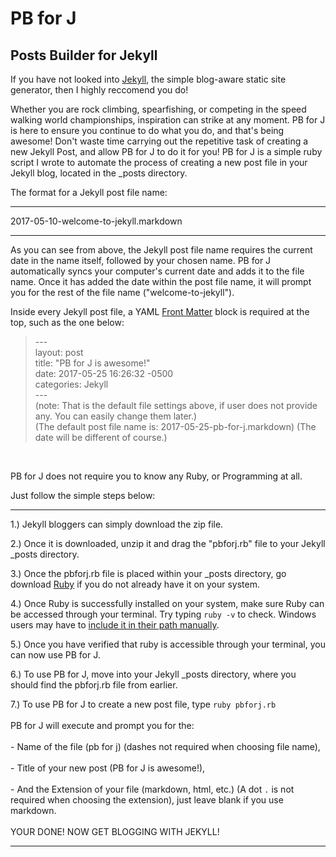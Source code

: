 # PB for J
Posts Builder for Jekyll<br />
------------------------
If you have not looked into [Jekyll](https://jekyllrb.com/ "Jekyll"), the simple blog-aware static site generator, then I highly reccomend you do!

Whether you are rock climbing, spearfishing, or competing in the speed walking world championships, inspiration can strike at any moment. PB for J is here to ensure you continue to do what you do, and that's being awesome! Don't waste time carrying out the repetitive task of creating a new Jekyll Post, and allow PB for J to do it for you!
PB for J is a simple ruby script I wrote to automate the process of creating a new post file in your Jekyll blog, located in the _posts directory.

The format for a Jekyll post file name: 

****************************************************************

2017-05-10-welcome-to-jekyll.markdown

****************************************************************

As you can see from above, the Jekyll post file name requires the current date in the name itself, followed by your chosen name.
PB for J automatically syncs your computer's current date and adds it to the file name.
Once it has added the date within the post file name, it will prompt you for the rest of the file name ("welcome-to-jekyll").

Inside every Jekyll post file, a YAML [Front Matter](https://jekyllrb.com/docs/frontmatter/ "Jekyll Front Matter") block is required at the top, such as the one below:

>--- <br />
>layout: post <br />
>title: "PB for J is awesome!" <br />
>date: 2017-05-25 16:26:32 -0500 <br />
>categories: Jekyll <br />
>--- <br />
(note: That is the default file settings above, if user does not provide any. You can easily change them later.) <br />
(The default post file name is: 2017-05-25-pb-for-j.markdown) (The date will be different of course.) 

<br />

PB for J does not require you to know any Ruby, or Programming at all. 

Just follow the simple steps below:

******************************************************************************************************************************
1.) Jekyll bloggers can simply download the zip file. <br />

2.) Once it is downloaded, unzip it and drag the "pbforj.rb" file to your Jekyll _posts directory. <br />

3.) Once the pbforj.rb file is placed within your _posts directory, go download [Ruby](https://www.ruby-lang.org/en/downloads/ "Ruby") if you do not already have it on your system. <br />

4.) Once Ruby is successfully installed on your system, make sure Ruby can be accessed through your terminal. Try typing `ruby -v` to check. Windows users may have to [include it in their path manually](https://stackoverflow.com/questions/26947427/how-do-i-add-ruby-to-the-path-variable-on-windows). <br />

5.) Once you have verified that ruby is accessible through your terminal, you can now use PB for J. <br />

6.) To use PB for J, move into your Jekyll _posts directory, where you should find the pbforj.rb file from earlier. <br />

7.) To use PB for J to create a new post file, type `ruby pbforj.rb`<br /><br /> PB for J will execute and prompt you for the:<br /><br /> - Name of the file (pb for j) (dashes not required when choosing file name),<br /><br /> - Title of your new post (PB for J is awesome!),<br /><br /> - And the Extension of your file (markdown, html, etc.) (A dot `.` is not required when choosing the extension), just leave blank if you use markdown. <br />
<br />
YOUR DONE! NOW GET BLOGGING WITH JEKYLL!
********************************************************************************************************************************
